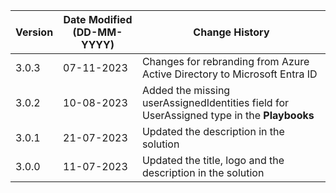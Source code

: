 | **Version** | **Date Modified (DD-MM-YYYY)** | **Change History**                                                                      |
|-------------|--------------------------------|-----------------------------------------------------------------------------------------|
| 3.0.3       | 07-11-2023                     |Changes for rebranding from Azure Active Directory to Microsoft Entra ID                 |
| 3.0.2       | 10-08-2023                     |Added the missing userAssignedIdentities field for UserAssigned type in the **Playbooks**|
| 3.0.1       | 21-07-2023                     |Updated the description in the solution                                                  |
| 3.0.0       | 11-07-2023                     |Updated the title, logo and the description in the solution                              |
